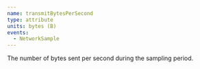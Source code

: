 ```yaml
---
name: transmitBytesPerSecond
type: attribute
units: bytes (B)
events:
  - NetworkSample
---
```


The number of bytes sent per second during the sampling period.